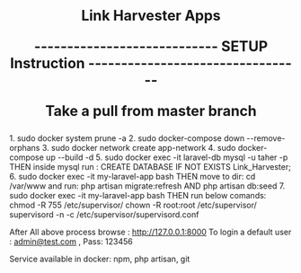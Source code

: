 <p align="center" style="font-size: 25px; font-weight: bold">Link Harvester Apps </p>

<p align="center" style="font-size: 25px; font-weight: bold"> ----------------------------  SETUP  Instruction --------------------------------- </p>
<p align="center" style="font-size: 25px; font-weight: bold">Take a pull from master branch </p>
1. sudo docker system prune -a
2. sudo docker-compose down --remove-orphans
3. sudo docker network create app-network
4. sudo docker-compose up --build -d
5. sudo docker exec -it laravel-db mysql -u taher -p
	THEN inside mysql run : CREATE DATABASE IF NOT EXISTS Link_Harvester;
6. sudo docker exec -it my-laravel-app bash
	THEN move to dir: cd /var/www and run: php artisan migrate:refresh
          AND php artisan db:seed
7. sudo docker exec -it my-laravel-app bash
          THEN run below comands:
 	chmod -R 755 /etc/supervisor/
	chown -R root:root /etc/supervisor/
	supervisord -n -c /etc/supervisor/supervisord.conf

After All above process browse : http://127.0.0.1:8000
To login a default user : admin@test.com , Pass: 123456

Service available in docker: npm, php artisan, git
